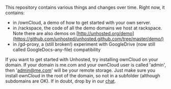 This repository contains various things and changes over time. Right now, it contains:

* in /ownCloud, a demo of how to get started with your own server.
* in /rackspace, the code of all the demo domains we host at rackspace. Note there are also demos on [http://unhosted.org/demo](https://github.com/unhosted/unhosted.github.com/tree/master/demo/)
* in /gd-proxy, a (still broken!) experiment with GoogleDrive (now still called GoogleDocs-any-file) compatibility


If you want to get started with Unhosted, try installing ownCloud on your domain. If your domain is me.com and your ownCloud user is called 'admin', then 'admin@me.com' will be your remote storage. Just make sure you install ownCloud in the root of the domain, so not in a subfolder (although subdomains are OK). If in doubt, drop by in our [chat](http://webchat.freenode.net/?channels=unhosted).

